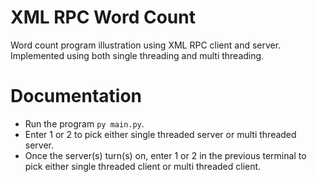 # XML RPC Word Count

Word count program illustration using XML RPC client and server. Implemented using both single threading and multi threading.

# Documentation

- Run the program `py main.py`.
- Enter 1 or 2 to pick either single threaded server or multi threaded server.
- Once the server(s) turn(s) on, enter 1 or 2 in the previous terminal to pick either single threaded client or multi threaded client.
